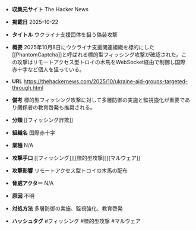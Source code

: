 - **収集元サイト**
The Hacker News

- **掲載日**
2025-10-22

- **タイトル**
ウクライナ支援団体を狙う偽装攻撃

- **概要**
2025年10月8日にウクライナ支援関連組織を標的にした[[PhantomCaptcha]]と呼ばれる標的型フィッシング攻撃が確認された。この攻撃はリモートアクセス型トロイの木馬をWebSocket経由で制御し国際赤十字など個人を狙っている。

- **URL**
https://thehackernews.com/2025/10/ukraine-aid-groups-targeted-through.html

- **備考**
標的型フィッシング攻撃に対して多層防御の実施と監視強化が重要であり関係者の教育啓発も推奨される。

- **分類**
[[フィッシング詐欺]]

- **組織名**
国際赤十字

- **業種**
N/A

- **攻撃手口**
[[フィッシング]][[標的型攻撃]][[マルウェア]]

- **攻撃影響**
リモートアクセス型トロイの木馬の配布

- **脅威アクター**
N/A

- **原因**
不明

- **対処方法**
多層防御の実施、監視強化、教育啓発

- **ハッシュタグ**
#フィッシング #標的型攻撃 #マルウェア
